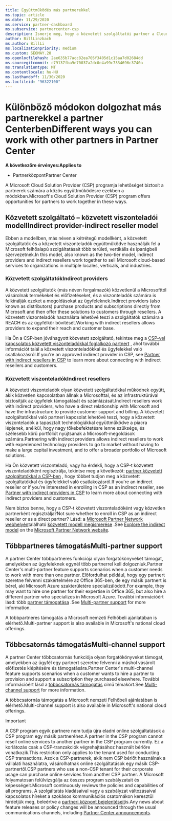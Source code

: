```yaml
---
title: Együttműködés más partnerekkel
ms.topic: article
ms.date: 11/29/2020
ms.service: partner-dashboard
ms.subservice: partnercenter-csp
description: Ismerje meg, hogy a közvetett szolgáltatói partner a Cloud Solution Provider (CSP) programban milyen közvetett viszonteladókkal rendelkezik, és határozza meg, melyik szerepkörrel rendelkezik.
author: BillLinzbach
ms.author: BillLi
ms.localizationpriority: medium
ms.custom: SEOMAY.20
ms.openlocfilehash: 2ae635b77acc82ea705f3405d1c15aa7d02684dd
ms.sourcegitcommit: c79137fba9e70037a2dc0e4a99c7334696c3740a
ms.translationtype: MT
ms.contentlocale: hu-HU
ms.lasthandoff: 11/30/2020
ms.locfileid: "96322100"
---
```

# <a name="different-ways-you-can-work-with-other-partners-in-partner-center"></a><span data-ttu-id="ed50f-103">Különböző módokon dolgozhat más partnerekkel a partner Centerben</span><span class="sxs-lookup"><span data-stu-id="ed50f-103">Different ways you can work with other partners in Partner Center</span></span>

<span data-ttu-id="ed50f-104">**A következőre érvényes:**</span><span class="sxs-lookup"><span data-stu-id="ed50f-104">**Applies to**</span></span>

- <span data-ttu-id="ed50f-105">Partnerközpont</span><span class="sxs-lookup"><span data-stu-id="ed50f-105">Partner Center</span></span>

<span data-ttu-id="ed50f-106">A Microsoft Cloud Solution Provider (CSP) programja lehetőséget biztosít a partnerek számára a közös együttműködésre ezekben a módokban.</span><span class="sxs-lookup"><span data-stu-id="ed50f-106">Microsoft's Cloud Solution Provider (CSP) program offers opportunities for partners to work together in these ways.</span></span>

## <a name="indirect-provider-indirect-reseller-model"></a><span data-ttu-id="ed50f-107">Közvetett szolgáltató – közvetett viszonteladói modell</span><span class="sxs-lookup"><span data-stu-id="ed50f-107">Indirect provider-indirect reseller model</span></span>

<span data-ttu-id="ed50f-108">Ebben a modellben, más néven a kétrétegű modellként, a közvetett szolgáltatók és a közvetett viszonteladók együttműködve használják fel a Microsoft felhőalapú szolgáltatásait több területi, vertikális és iparágbeli szervezetnek.</span><span class="sxs-lookup"><span data-stu-id="ed50f-108">In this model, also known as the two-tier model, indirect providers and indirect resellers work together to sell Microsoft cloud-based services to organizations in multiple locales, verticals, and industries.</span></span>

### <a name="indirect-providers"></a><span data-ttu-id="ed50f-109">Közvetett szolgáltatók</span><span class="sxs-lookup"><span data-stu-id="ed50f-109">Indirect providers</span></span>

<span data-ttu-id="ed50f-110">A közvetett szolgáltatók (más néven forgalmazók) közvetlenül a Microsofttól vásárolnak termékeket és előfizetéseket, és a viszonteladók számára is felkínálják ezeket a megoldásokat az ügyfeleknek.</span><span class="sxs-lookup"><span data-stu-id="ed50f-110">Indirect providers (also known as distributors) purchase products and subscriptions directly from Microsoft and then offer these solutions to customers through resellers.</span></span> <span data-ttu-id="ed50f-111">A közvetett viszonteladók használata lehetővé teszi a szolgáltatók számára a REACH és az ügyfélkör bővítését.</span><span class="sxs-lookup"><span data-stu-id="ed50f-111">Working with indirect resellers allows providers to expand their reach and customer base.</span></span>

<span data-ttu-id="ed50f-112">Ha Ön a CSP-ben jóváhagyott közvetett szolgáltató, tekintse meg a [CSP-vel kapcsolatos közvetett viszonteladókkal foglalkozó partnert](indirect-provider-tasks-in-partner-center.md) , ahol további információt talál a közvetett viszonteladókkal és ügyfelekkel való csatlakozásról.</span><span class="sxs-lookup"><span data-stu-id="ed50f-112">If you're an approved indirect provider in CSP, see [Partner with indirect resellers in CSP](indirect-provider-tasks-in-partner-center.md) to learn more about connecting with indirect resellers and customers.</span></span>

### <a name="indirect-resellers"></a><span data-ttu-id="ed50f-113">Közvetett viszonteladók</span><span class="sxs-lookup"><span data-stu-id="ed50f-113">Indirect resellers</span></span>

<span data-ttu-id="ed50f-114">A közvetett viszonteladók olyan közvetett szolgáltatókkal működnek együtt, akik közvetlen kapcsolatban állnak a Microsofttal, és az infrastruktúrával biztosítják az ügyfelek támogatását és számlázását.</span><span class="sxs-lookup"><span data-stu-id="ed50f-114">Indirect resellers work with indirect providers, who have a direct relationship with Microsoft and have the infrastructure to provide customer support and billing.</span></span> <span data-ttu-id="ed50f-115">A közvetett szolgáltatókkal való partneri kapcsolat lehetővé teszi, hogy a közvetett viszonteladók a tapasztalt technológiákkal együttműködve a piacra lépjenek, anélkül, hogy nagy tőkebefektetésre lenne szüksége, és szélesebb körű portfóliót nyújtsanak a Microsoft-megoldások számára.</span><span class="sxs-lookup"><span data-stu-id="ed50f-115">Partnering with indirect providers allows indirect resellers to work with experienced technology providers to go to market without having to make a large capital investment, and to offer a broader portfolio of Microsoft solutions.</span></span>

<span data-ttu-id="ed50f-116">Ha Ön közvetett viszonteladó, vagy ha érdekli, hogy a CSP-t közvetett viszonteladóként regisztrálja, tekintse meg a következőt: [partner közvetett szolgáltatókkal a CSP-ben](indirect-reseller-tasks-in-partner-center.md) , hogy többet tudjon meg a közvetett szolgáltatókkal és ügyfelekkel való csatlakozásról.</span><span class="sxs-lookup"><span data-stu-id="ed50f-116">If you're an indirect reseller or if you're interested in enrolling in CSP as an indirect reseller, see [Partner with indirect providers in CSP](indirect-reseller-tasks-in-partner-center.md) to learn more about connecting with indirect providers and customers.</span></span>

<span data-ttu-id="ed50f-117">Nem biztos benne, hogy a CSP-t közvetett viszonteladóként vagy közvetlen partnerként regisztrálja?</span><span class="sxs-lookup"><span data-stu-id="ed50f-117">Not sure whether to enroll in CSP as an indirect reseller or as a direct partner?</span></span> <span data-ttu-id="ed50f-118">Lásd: a [Microsoft Partner Network webhelyén](https://partner.microsoft.com)található [közvetett modell megismerése](https://partner.microsoft.com/cloud-solution-provider/indirect) .</span><span class="sxs-lookup"><span data-stu-id="ed50f-118">See [Explore the indirect model](https://partner.microsoft.com/cloud-solution-provider/indirect) on the [Microsoft Partner Network website](https://partner.microsoft.com).</span></span>

## <a name="multi-partner-support"></a><span data-ttu-id="ed50f-119">Többpartneres támogatás</span><span class="sxs-lookup"><span data-stu-id="ed50f-119">Multi-partner support</span></span>

<span data-ttu-id="ed50f-120">A partner Center többpartneres funkciója olyan forgatókönyveket támogat, amelyekben az ügyfeleknek egynél több partnerrel kell dolgozniuk.</span><span class="sxs-lookup"><span data-stu-id="ed50f-120">Partner Center's multi-partner feature supports scenarios when a customer needs to work with more than one partner.</span></span> <span data-ttu-id="ed50f-121">Előfordulhat például, hogy egy partnert szeretne felvenni szakértelmére az Office 365-ben, de egy másik partnert is bérel, aki Microsoft Azure szakterületére specializálódott.</span><span class="sxs-lookup"><span data-stu-id="ed50f-121">For example, they may want to hire one partner for their expertise in Office 365, but also hire a different partner who specializes in Microsoft Azure.</span></span> <span data-ttu-id="ed50f-122">További információért lásd: több [partner támogatása](multipartner.md) .</span><span class="sxs-lookup"><span data-stu-id="ed50f-122">See [Multi-partner support](multipartner.md) for more information.</span></span>

<span data-ttu-id="ed50f-123">A többpartneres támogatás a Microsoft nemzeti Felhőbeli ajánlatában is elérhető.</span><span class="sxs-lookup"><span data-stu-id="ed50f-123">Multi-partner support is also available in Microsoft's national cloud offerings.</span></span>

## <a name="multi-channel-support"></a><span data-ttu-id="ed50f-124">Többcsatornás támogatás</span><span class="sxs-lookup"><span data-stu-id="ed50f-124">Multi-channel support</span></span>

<span data-ttu-id="ed50f-125">A partner Center többcsatornás funkciója olyan forgatókönyveket támogat, amelyekben az ügyfél egy partnert szeretne felvenni a máshol vásárolt előfizetés kiépítésére és támogatására.</span><span class="sxs-lookup"><span data-stu-id="ed50f-125">Partner Center's multi-channel feature supports scenarios when a customer wants to hire a partner to provision and support a subscription they purchased elsewhere.</span></span> <span data-ttu-id="ed50f-126">További információért lásd a [többcsatornás támogatás](multichannel.md) című témakört.</span><span class="sxs-lookup"><span data-stu-id="ed50f-126">See [Multi-channel support](multichannel.md) for more information.</span></span>

<span data-ttu-id="ed50f-127">A többcsatornás támogatás a Microsoft nemzeti Felhőbeli ajánlatában is elérhető.</span><span class="sxs-lookup"><span data-stu-id="ed50f-127">Multi-channel support is also available in Microsoft's national cloud offerings.</span></span>

> [!IMPORTANT]  
> <span data-ttu-id="ed50f-128">A CSP program egyik partnere nem tudja újra eladni online szolgáltatások a CSP program egy másik partneréhez.</span><span class="sxs-lookup"><span data-stu-id="ed50f-128">A partner in the CSP program cannot resell online services to another partner in the CSP program currently.</span></span> <span data-ttu-id="ed50f-129">Ez a korlátozás csak a CSP-tranzakciók végrehajtásához használt bérlőre vonatkozik.</span><span class="sxs-lookup"><span data-stu-id="ed50f-129">This restriction only applies to the tenant used for conducting CSP transactions.</span></span> <span data-ttu-id="ed50f-130">Azok a CSP-partnerek, akik nem CSP bérlőt használnak a vállalati használatra, vásárolhatnak online szolgáltatások egy másik CSP-partnertől.</span><span class="sxs-lookup"><span data-stu-id="ed50f-130">CSP partners who use a non-CSP tenant for their corporate usage can purchase online services from another CSP partner.</span></span> <span data-ttu-id="ed50f-131">A Microsoft folyamatosan felülvizsgálja az összes program szabályzatait és képességeit.</span><span class="sxs-lookup"><span data-stu-id="ed50f-131">Microsoft continuously reviews the policies and capabilities of all programs.</span></span> <span data-ttu-id="ed50f-132">A szolgáltatás kiadásaival vagy a szabályzat változásaival kapcsolatos híreket a szokásos kommunikációs csatornákon keresztül hirdetjük meg, beleértve a [partneri központ bejelentéseit](announcements/index.md)is.</span><span class="sxs-lookup"><span data-stu-id="ed50f-132">Any news about feature releases or policy changes will be announced through the usual communications channels, including [Partner Center announcements](announcements/index.md).</span></span>
